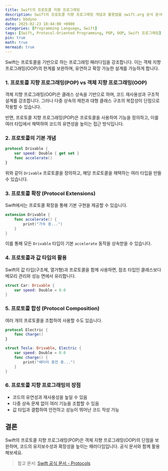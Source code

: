 ```yaml
---
title: Swift의 프로토콜 지향 프로그래밍
description: Swift의 프로토콜 지향 프로그래밍 개념과 활용법을 swift.org 공식 문서를 기반으로 설명합니다.
author: bbdyno
date: 2025-02-23 18:44:00 +0900
categories: [Programming Language, Swift]
tags: [Swift, Protocol-Oriented Programming, POP, OOP, Swift 프로그래밍]
pin: true
math: true
mermaid: true
---
```

Swift는 프로토콜을 기반으로 하는 프로그래밍 패러다임을 강조합니다. 이는 객체 지향 프로그래밍(OOP)의 한계를 보완하며, 유연하고 확장 가능한 설계를 가능하게 합니다.

### 1. 프로토콜 지향 프로그래밍(POP) vs 객체 지향 프로그래밍(OOP)

객체 지향 프로그래밍(OOP)은 클래스 상속을 기반으로 하며, 코드 재사용성과 구조적 설계를 강조합니다. 그러나 다중 상속의 제한과 대형 클래스 구조의 복잡성이 단점으로 작용할 수 있습니다.

반면, 프로토콜 지향 프로그래밍(POP)은 프로토콜을 사용하여 기능을 정의하고, 이를 여러 타입에서 채택하여 코드의 유연성을 높이는 접근 방식입니다.

### 2. 프로토콜의 기본 개념

```swift
protocol Drivable {
    var speed: Double { get set }
    func accelerate()
}
```

위와 같이 `Drivable` 프로토콜을 정의하고, 해당 프로토콜을 채택하는 여러 타입을 만들 수 있습니다.

### 3. 프로토콜 확장 (Protocol Extensions)

Swift에서는 프로토콜 확장을 통해 기본 구현을 제공할 수 있습니다.

```swift
extension Drivable {
    func accelerate() {
        print("가속 중...")
    }
}
```

이를 통해 모든 `Drivable` 타입이 기본 `accelerate` 동작을 상속받을 수 있습니다.

### 4. 프로토콜과 값 타입의 활용

Swift의 값 타입(구조체, 열거형)과 프로토콜을 함께 사용하면, 참조 타입인 클래스보다 메모리 관리와 성능 면에서 유리합니다.

```swift
struct Car: Drivable {
    var speed: Double = 0.0
}
```

### 5. 프로토콜 합성 (Protocol Composition)

여러 개의 프로토콜을 조합하여 사용할 수도 있습니다.

```swift
protocol Electric {
    func charge()
}

struct Tesla: Drivable, Electric {
    var speed: Double = 0.0
    func charge() {
        print("배터리 충전 중...")
    }
}
```

### 6. 프로토콜 지향 프로그래밍의 장점

- 코드의 유연성과 재사용성을 높일 수 있음
- 다중 상속 문제 없이 여러 기능을 조합할 수 있음
- 값 타입과 결합하여 안전하고 성능이 뛰어난 코드 작성 가능

## 결론

Swift의 프로토콜 지향 프로그래밍(POP)은 객체 지향 프로그래밍(OOP)의 단점을 보완하며, 코드의 유지보수성과 확장성을 높이는 패러다임입니다. 공식 문서와 함께 활용해보세요.

> 참고 문서: [Swift 공식 문서 - Protocols](https://swift.org/documentation/)
